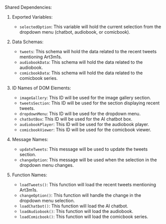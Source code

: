 Shared Dependencies:

1. Exported Variables:
   - `selectedOption`: This variable will hold the current selection from the dropdown menu (chatbot, audiobook, or comicbook).

2. Data Schemas:
   - `tweets`: This schema will hold the data related to the recent tweets mentioning Art3m1s.
   - `audiobookData`: This schema will hold the data related to the audiobook.
   - `comicbookData`: This schema will hold the data related to the comicbook series.

3. ID Names of DOM Elements:
   - `imageGallery`: This ID will be used for the image gallery section.
   - `tweetsSection`: This ID will be used for the section displaying recent tweets.
   - `dropdownMenu`: This ID will be used for the dropdown menu.
   - `chatbotBox`: This ID will be used for the AI chatbot box.
   - `audiobookPlayer`: This ID will be used for the audiobook player.
   - `comicbookViewer`: This ID will be used for the comicbook viewer.

4. Message Names:
   - `updateTweets`: This message will be used to update the tweets section.
   - `changeOption`: This message will be used when the selection in the dropdown menu changes.

5. Function Names:
   - `loadTweets()`: This function will load the recent tweets mentioning Art3m1s.
   - `changeOption()`: This function will handle the change in the dropdown menu selection.
   - `loadChatbot()`: This function will load the AI chatbot.
   - `loadAudiobook()`: This function will load the audiobook.
   - `loadComicbook()`: This function will load the comicbook series.